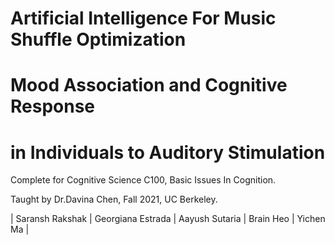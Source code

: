 # Artificial Intelligence For Music Shuffle Optimization

# Mood Association and Cognitive Response 
# in Individuals to Auditory Stimulation


Complete for Cognitive Science C100, Basic Issues In Cognition.

Taught by Dr.Davina Chen, Fall 2021, UC Berkeley.

| Saransh Rakshak | Georgiana Estrada | Aayush Sutaria | Brain Heo | Yichen Ma |

